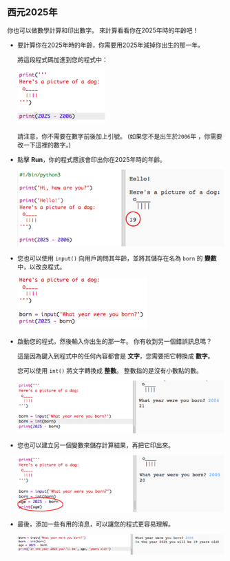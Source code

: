 ## 西元2025年

你也可以做數學計算和印出數字。 來計算看看你在2025年時的年齡吧！

+ 要計算你在2025年時的年齡，你需要用2025年減掉你出生的那一年。
    
    將這段程式碼加進到您的程式中：
    
    ![截圖](images/me-calc.png)
    
    請注意，你不需要在數字前後加上引號。 (如果您不是出生於`2006`年 ，你需要改一下這裡的數字。)

+ 點擊 **Run**，你的程式應該會印出你在2025年時的年齡。
    
    ![截圖](images/me-calc-run.png)

+ 您也可以使用 `input()` 向用戶詢問其年齡，並將其儲存在名為 `born` 的 **變數** 中，以改良程式。
    
    ![截圖](images/me-input.png)

+ 啟動您的程式，然後輸入你出生的那一年。 你有收到另一個錯誤訊息嗎？
    
    這是因為鍵入到程式中的任何內容都會是 **文字**，您需要把它轉換成 **數字**。
    
    您可以使用 `int()` 將文字轉換成 **整數**。 整數指的是沒有小數點的數。
    
    ![截圖](images/me-input-test.png)

+ 您也可以建立另一個變數來儲存計算結果，再把它印出來。
    
    ![截圖](images/me-result-variable.png)

+ 最後，添加一些有用的消息，可以讓您的程式更容易理解。
    
    ![截圖](images/me-message.png)
